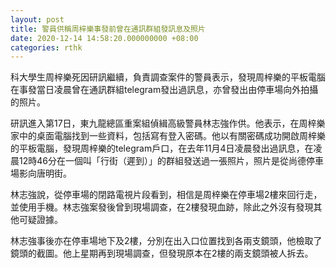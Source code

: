 ```yaml
---
layout: post
title: 警員供稱周梓樂事發前曾在通訊群組發訊息及照片
date: 2020-12-14 14:58:20.000000000 +08:00
categories: rthk
---
```


科大學生周梓樂死因研訊繼續，負責調查案件的警員表示，發現周梓樂的平板電腦在事發當日凌晨曾在通訊群組telegram發出過訊息，亦曾發出由停車場向外拍攝的照片。

研訊進入第17日，東九龍總區重案組偵緝高級警員林志強作供。他表示，在周梓樂家中的桌面電腦找到一些資料，包括寫有登入密碼。他以有關密碼成功開啟周梓樂的平板電腦，發現周梓樂的telegram戶口，在去年11月4日凌晨發出過訊息，在凌晨12時46分在一個叫「行街（遲到）」的群組發送過一張照片，照片是從尚德停車場影向唐明街。

林志強說，從停車場的閉路電視片段看到，相信是周梓樂在停車場2樓來回行走，並使用手機。林志強案發後曾到現場調查，在2樓發現血跡，除此之外沒有發現其他可疑證據。

林志強事後亦在停車場地下及2樓，分別在出入口位置找到各兩支鏡頭，他檢取了鏡頭的截圖。他上星期再到現場調查，但發現原本在2樓的兩支鏡頭被人拆去。
